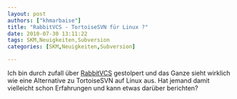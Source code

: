```yaml
---
layout: post
authors: ["khmarbaise"]
title: "RabbitVCS - TortoiseSVN für Linux ?"
date: 2010-07-30 13:11:22
tags: SKM,Neuigkeiten,Subversion
categories: [SKM,Neuigkeiten,Subversion]

---
```

Ich bin durch zufall über <a href="http://www.rabbitvcs.org">RabbitVCS</a> gestolpert und das Ganze sieht wirklich wie eine Alternative zu TortoiseSVN auf Linux aus. Hat jemand damit vielleicht schon Erfahrungen und kann etwas darüber berichten?
